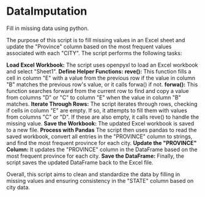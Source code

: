 # DataImputation
Fill in missing data using python. 

The purpose of this script is to fill missing values in an Excel sheet and update the "Province" column based on the most frequent values associated with each "CITY". The script performs the following tasks:

**Load Excel Workbook:** The script uses openpyxl to load an Excel workbook and select "Sheet1".
**Define Helper Functions:**
**reve():** This function fills a cell in column "E" with a value from the previous row if the value in column "B" matches the previous row's value, or it calls forwa() if not.
**forwa():** This function searches forward from the current row to find and copy a value from columns "D" or "C" to column "E" when the value in column "B" matches.
**Iterate Through Rows:** The script iterates through rows, checking if cells in column "E" are empty. If so, it attempts to fill them with values from columns "C" or "D". If these are also empty, it calls reve() to handle the missing value.
**Save the Workbook:** The updated Excel workbook is saved to a new file.
**Process with Pandas** The script then uses pandas to read the saved workbook, convert all entries in the "PROVINCE" column to strings, and find the most frequent province for each city.
**Update the "PROVINCE" Column:** It updates the "PROVINCE" column in the DataFrame based on the most frequent province for each city.
**Save the DataFrame:** Finally, the script saves the updated DataFrame back to the Excel file.

Overall, this script aims to clean and standardize the data by filling in missing values and ensuring consistency in the "STATE" column based on city data.
